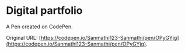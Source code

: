 # Digital partfolio

A Pen created on CodePen.

Original URL: [https://codepen.io/Sanmathi123-Sanmathi/pen/OPyGYjg](https://codepen.io/Sanmathi123-Sanmathi/pen/OPyGYjg).


